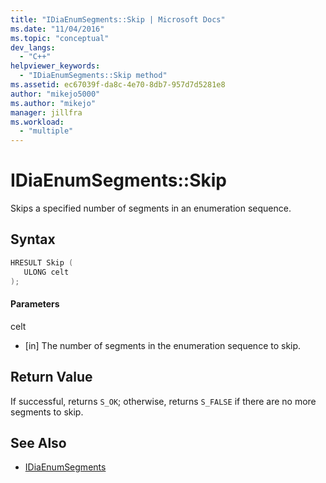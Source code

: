 ```yaml
---
title: "IDiaEnumSegments::Skip | Microsoft Docs"
ms.date: "11/04/2016"
ms.topic: "conceptual"
dev_langs:
  - "C++"
helpviewer_keywords:
  - "IDiaEnumSegments::Skip method"
ms.assetid: ec67039f-da8c-4e70-8db7-957d7d5281e8
author: "mikejo5000"
ms.author: "mikejo"
manager: jillfra
ms.workload:
  - "multiple"
---
```

# IDiaEnumSegments::Skip
Skips a specified number of segments in an enumeration sequence.

## Syntax

```C++
HRESULT Skip ( 
   ULONG celt
);
```

#### Parameters
 celt
- [in] The number of segments in the enumeration sequence to skip.

## Return Value
 If successful, returns `S_OK`; otherwise, returns `S_FALSE` if there are no more segments to skip.

## See Also
- [IDiaEnumSegments](../../debugger/debug-interface-access/idiaenumsegments.md)